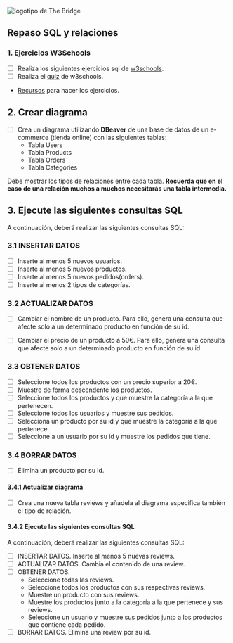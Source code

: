![logotipo de The Bridge](https://user-images.githubusercontent.com/27650532/77754601-e8365180-702b-11ea-8bed-5bc14a43f869.png 'logotipo de The Bridge')

## Repaso SQL y relaciones

### 1. Ejercicios W3Schools

- [ ]  Realiza los siguientes ejercicios sql de [w3schools](https://www.w3schools.com/sql/sql_exercises.asp).
- [ ]  Realiza el [quiz](https://www.w3schools.com/sql/sql_quiz.asp) de w3schools.
- [Recursos](https://www.w3schools.com/sql/sql_examples.asp) para hacer los ejercicios.

## 2. Crear diagrama

- [ ] Crea un diagrama utilizando **DBeaver** de una base de datos de un e-commerce (tienda online) con las siguientes tablas:
  - Tabla Users
  - Tabla Products
  - Tabla Orders
  - Tabla Categories
  
Debe mostrar los tipos de relaciones entre cada tabla. **Recuerda que en el caso de una relación muchos a muchos necesitarás una tabla intermedia.**

## 3. Ejecute las siguientes consultas SQL

A continuación, deberá realizar las siguientes consultas SQL:

### 3.1 INSERTAR DATOS

- [ ] Inserte al menos 5 nuevos usuarios.
- [ ] Inserte al menos 5 nuevos productos.
- [ ] Inserte al menos 5 nuevos pedidos(orders).
- [ ] Inserte al menos 2 tipos de categorías.

### 3.2 ACTUALIZAR DATOS

- [ ] Cambiar el nombre de un producto. Para ello, genera una consulta que afecte solo a un determinado producto en función de su id.
- [ ] Cambiar el precio de un producto a 50€. Para ello, genera una consulta que afecte solo a un determinado producto en función de su  id.


### 3.3 OBTENER DATOS

- [ ] Seleccione todos los productos con un precio superior a 20€.
- [ ] Muestre de forma descendente los productos.
- [ ] Seleccione todos los productos y que muestre la categoría a la que pertenecen.
- [ ] Seleccione todos los usuarios y muestre sus pedidos.
- [ ] Selecciona un producto por su id y que muestre la categoría a la que pertenece.
- [ ] Seleccione a un usuario por su id y muestre los pedidos que tiene.

### 3.4 BORRAR DATOS

- [ ] Elimina un producto por su id.

#### 3.4.1 Actualizar diagrama

- [ ] Crea una nueva tabla reviews y añadela al diagrama especifica también el tipo de relación.

#### 3.4.2 Ejecute las siguientes consultas SQL

A continuación, deberá realizar las siguientes consultas SQL:

- [ ] INSERTAR DATOS. Inserte al menos 5 nuevas reviews.
- [ ] ACTUALIZAR DATOS. Cambia el contenido de una review.
- [ ] OBTENER DATOS.
  - Seleccione todas las reviews.
  - Seleccione todos los productos con sus respectivas reviews.
  - Muestre un producto con sus reviews.
  - Muestre los productos junto a la categoría a la que pertenece y sus reviews.
  - Seleccione un usuario y muestre sus pedidos junto a los productos que contiene cada pedido.
- [ ] BORRAR DATOS. Elimina una review por su id.
